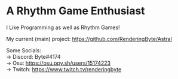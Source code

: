 # A Rhythm Game Enthusiast

I Like Programming as well as Rhythm Games!

My current (main) project: https://github.com/RenderingByte/Astral

Some Socials:
<br>
-> Discord: Byte#4174
<br>
-> Osu: https://osu.ppy.sh/users/15174223
<br>
-> Twitch: https://www.twitch.tv/renderingbyte

